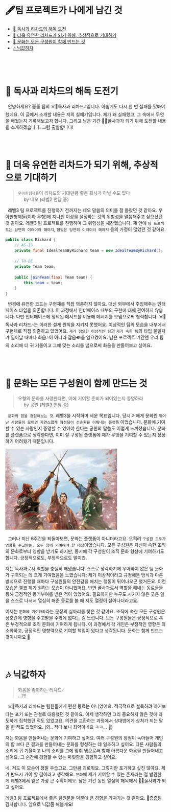 # 🖋팀 프로젝트가 나에게 남긴 것

- [🧪 독사과 리차드의 해독 도전](#-독사과-리차드의-해독-도전기)
- [💪 더욱 유연한 리차드가 되기 위해, 추상적으로 기대하기](#-더욱-유연한-리차드가-되기-위해-추상적으로-기대하기)
- [🤝 문화는 모든 구성원이 함께 만드는 것](#-문화는-모든-구성원이-함께-만드는-것)
- [🎶 닉값하자](#-닉값하자)

<br><br><br>

# 🧪 독사과 리차드의 해독 도전기

&nbsp; 안녕하세요? 줍줍 팀의 ☠️🍏독사과 리차드🎶입니다.
아쉽게도 다시 한 번 실패를 맛봐야 했네요.
이 글에서 소개할 내용은 저의 실패기입니다.
제가 왜 실패했고, 그 속에서 무엇을 배웠는지 기록해보고자 합니다.
그리고 남은 기간 🍯🍎꿀사과가 되기 위해 도전할 내용을 소개하겠습니다.
그럼 출발합니다!

<br><br>

# 💪 더욱 유연한 리차드가 되기 위해, 추상적으로 기대하기

> `우아한형제들`이 리차드의 기대만큼 좋은 회사가 아닐 수도 있다 <br> &emsp; by 네오 (레벨2 면담 중)

&nbsp; 레벨3 팀 프로젝트를 진행하기 전까지는 네오 말씀의 의미를 잘 몰랐던 것 같아요.
우아한형제들(이하 우형)에 지나친 이상을 설정하는 것의 위험성을 말씀해주고 싶으셨던 것 같아요.
레벨3 팀 프로젝트를 진행하며 그 위험성을 체감했습니다.
제 안에 `팀 프로젝트는 당연히 이러이러 해야지`, `협업은 당연히 이러이러 해야지` 등의 가정이 많았던 것 같아요.

```java
public class Richard {
    // AS-IS
    private final IdealTeamByRichard team = new IdealTeamByRichard();

    // TO-BE
    private Team team;

    public joinTeam(final Team team) {
        this.team = team;
    }
}
```

&nbsp; 변경에 유연한 코드는 구현체를 직접 의존하지 않아요.
대신 외부에서 주입해주는 인터페이스 타입을 의존합니다.
이 과정에서 인터페이스 내부의 구현에 대해 관여하지 않습니다.
다만 인터페이스에 정의된 메서드를 이용해 메시지를 보냄으로써 협력합니다.
☠️🍏독사과 리차드🎶는 이러한 설계 원칙을 지키지 못했어요.
이상적인 팀의 모습을 내부에서 구현체로 직접 의존하고 있었어요.
`제가 정의한 이상적인 팀`과 `제가 속한 팀`의 타입 불일치가 일어날 때마다 화음🎶이 아니라 잡음🔊을 일으켰어요.
남은 프로젝트 기간엔 우리 팀의 소리에 더 귀 기울이고 그에 맞는 소리를 냄으로써 화음을 만들어보고 싶어요.

<br><br>

# 🤝 문화는 모든 구성원이 함께 만드는 것

> 우형의 문화를 사랑한다면, 이에 기여할 준비가 되어있는지 증명하라 <br> &emsp; by 공원 (레벨3 면담 중)

&nbsp; `문화의 힘을 경험해보는 것`. 레벨3을 시작하며 세운 목표입니다.
당시 저에게 문화란 `뛰어난 사람들이 모이면 자연스럽게 형성되어 선순환을 이뤄내는 플랫폼` 이었습니다.
문화에 기여할 수 있는 사람인지 증명할 수 있어야 한다는 공원의 말씀도 어렵게 느껴졌습니다.
문화를 플랫폼으로 생각한다면, 이미 잘 구성된 플랫폼에 제가 무엇을 기여할 수 있는지 상상하기 어려웠기 때문입니다.

<img src="./img/level3-swear.png" width="350px">

&nbsp; 그러나 지난 6주간을 되돌아보면, 문화는 플랫폼이 아니더라고요.
오히려 `구성원 모두가 영향을 주고받는, 모두 함께 기여해야 할 대상`이었습니다.
모든 구성원은 자신이 속한 조직의 문화로부터 영향을 받기도 하지만, 동시에 각 구성원이 조직 문화 형성에 기여하기도 합니다.
긍정적으로도, 부정적으로도 말이죠.

저는 독사과로서 역할을 충실히 해냈습니다!
스스로 생각하기에 우아하지 않은 팀 문화가 구축되는 데 크게 기여했음을 느꼈습니다;
제가 이상적이라고 규정해둔 방식과 다른 방식으로 진행될 때마다 구성원들의 안전감을 해치는 행동이 튀어나오곤 했거든요.
이런 모습은 결코 제가 원하는 모습이 아니었어요.
반면 꿀사과로서 역할을 해내는 동료들을 통해 긍정적인 동기부여를 받은 적이 있었어요.
필요하지만 누구도 시키지 않은 궂은 일을 스스로 나서서 열심히 해준 동료를 볼 때 저도 열정이 살아나더라고요.

이제는 `문화에 기여하라`라는 문장의 실마리를 찾은 것 같아요.
조직에 속한 모든 구성원은 상호간에 영향을 주고받을 수밖에 없다는 걸 느낍니다.
모든 구성원들은 긍정적으로 혹은 부정적으로 조직 문화에 기여하게 됩니다.
이 과정에서 각 개인은 부정적인 영향은 최소화하고, 긍정적인 영향력으로 기여할 책임이 있다고 생각됩니다.
문화는 함께 만드는 것이니까요 🌼

<br><br>

# 🎶 닉값하자

> 화음을 좋아하는 리차드🎶 <br> ...?!!

&nbsp; ☠️🍏독사과 리차드는 팀원들에게 편한 동료는 아니었어요.
적극적으로 설득하려 하기보다는 포기 또는 관철로 대응했던 것 같아요.
이제 생각하면 그리 중요하지 않은 것에 과도하게 집착했던 적도 있었고요.
의견을 교환하는 과정에서 상대방에게 상처가 되는 말을 한 적도 있었어요.
(와.. 적다 보니 최악이네요 ㅋㅋ... 🥲)

저는 화음을 만들어내는 문화에 기여하고 싶어요.
여러 구성원의 장점이 녹아들어 개인의 합 보다 큰 결과를 만들어내는 문화를 형성하는 데 일조하고 싶어요.
다른 사람들의 소리에 귀 기울이고 나의 소리를 그에 맞춰 냄으로써 함께 아름다운 화음을 만들어내고 싶어요.
그 순간에 경험할 수 있는 짜릿함을 경험하고 싶어요.

네, 저도 이 모순이 정말 우습고요. 그만큼 괴로워요.
그렇지만 포기하고 싶진 않아요.
제가 반드시 가야 할 길이라고 생각해요.
`문화`에 제가 기여할 수 있는 존재라는 걸 발견한 게 레벨3에서 얻은 가장 큰 수확이에요.
남은 기간 동안 열심히 해독해서 🍯🍎꿀사과가 되고 싶어요.

레벨3 팀 프로젝트에서 좋은 팀원분들 덕분에 큰 경험을 가져가는 것 같아요.
🐹줍줍팀 감사합니다.
앞으로 닉값좀 해볼게요!

<br><br><br>
